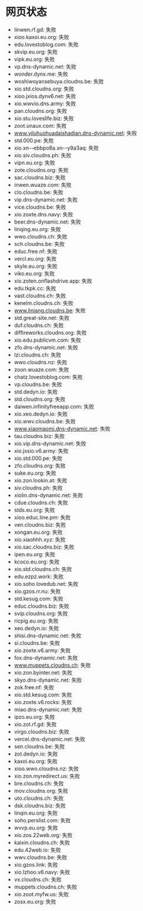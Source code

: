 # 网页状态
- linwen.rf.gd: 失败
- xioo.kaxoi.eu.org: 失败
- edu.lovestoblog.com: 失败
- skvip.eu.org: 失败
- vipk.eu.org: 失败
- vp.dns-dynamic.net: 失败
- wonder.dynx.me: 失败
- woshiwoyansebuya.cloudns.be: 失败
- xio.std.cloudns.org: 失败
- xioo.jxios.dynv6.net: 失败
- xio.wwvio.dns.army: 失败
- pan.cloudns.org: 失败
- xio.stu.loveslife.biz: 失败
- zoot.unaux.com: 失败
- www.yiluhuohuadaishadian.dns-dynamic.net: 失败
- std.000.pe: 失败
- xio.xn--ebbpo8a.xn--y9a3aq: 失败
- xio.siv.cloudns.ph: 失败
- vipn.eu.org: 失败
- zote.cloudns.org: 失败
- sac.cloudns.biz: 失败
- inwen.wuaze.com: 失败
- clo.cloudns.be: 失败
- vip.dns-dynamic.net: 失败
- vice.cloudns.be: 失败
- xio.zoxte.dns.navy: 失败
- beer.dns-dynamic.net: 失败
- linqing.eu.org: 失败
- wwo.cloudns.ch: 失败
- sch.cloudns.be: 失败
- educ.free.nf: 失败
- vercl.eu.org: 失败
- skyle.eu.org: 失败
- viko.eu.org: 失败
- xio.zoten.onflashdrive.app: 失败
- edu.tkpk.cc: 失败
- vast.cloudns.ch: 失败
- kenelm.cloudns.ch: 失败
- www.liniang.cloudns.be: 失败
- std.great-site.net: 失败
- duf.cloudns.ch: 失败
- diffireworks.cloudns.org: 失败
- xio.edu.publicvm.com: 失败
- zfo.dns-dynamic.net: 失败
- lzi.cloudns.ch: 失败
- wwo.cloudns.nz: 失败
- zoon.wuaze.com: 失败
- chatz.lovestoblog.com: 失败
- vp.cloudns.be: 失败
- std.dedyn.io: 失败
- std.cloudns.org: 失败
- daiwen.infinityfreeapp.com: 失败
- xio.xeo.dedyn.io: 失败
- xio.wwv.cloudns.be: 失败
- www.xiaomaomi.dns-dynamic.net: 失败
- tau.cloudns.biz: 失败
- xio.vip.dns-dynamic.net: 失败
- xio.jxsio.v6.army: 失败
- xio.std.000.pe: 失败
- zfo.cloudns.org: 失败
- suke.eu.org: 失败
- xio.zon.lookin.at: 失败
- siv.cloudns.ph: 失败
- xiolin.dns-dynamic.net: 失败
- cdue.cloudns.ch: 失败
- stds.eu.org: 失败
- xioo.educ.line.pm: 失败
- ven.cloudns.biz: 失败
- xongan.eu.org: 失败
- xio.xiaohhh.xyz: 失败
- xio.sac.cloudns.biz: 失败
- ipen.eu.org: 失败
- kcoco.eu.org: 失败
- xio.std.cloudns.ch: 失败
- edu.ezpz.work: 失败
- xio.soho.lovedub.net: 失败
- xio.gzos.rr.nu: 失败
- std.kesug.com: 失败
- educ.cloudns.biz: 失败
- svip.cloudns.org: 失败
- ricpig.eu.org: 失败
- xeo.dedyn.io: 失败
- shisi.dns-dynamic.net: 失败
- si.cloudns.be: 失败
- xio.zoxte.v6.army: 失败
- fox.dns-dynamic.net: 失败
- www.muppets.cloudns.ch: 失败
- xio.zon.byinter.net: 失败
- skyo.dns-dynamic.net: 失败
- zok.free.nf: 失败
- xio.std.kesug.com: 失败
- xio.zoxte.v6.rocks: 失败
- miao.dns-dynamic.net: 失败
- ipzo.eu.org: 失败
- xio.zot.rf.gd: 失败
- virgo.cloudns.biz: 失败
- vercel.dns-dynamic.net: 失败
- sen.cloudns.be: 失败
- zot.dedyn.io: 失败
- kaxoi.eu.org: 失败
- xioo.wwo.cloudns.nz: 失败
- xio.zon.myredirect.us: 失败
- bre.cloudns.ch: 失败
- mov.cloudns.org: 失败
- uto.cloudns.ch: 失败
- dsk.cloudns.biz: 失败
- linqin.eu.org: 失败
- soho.perslist.com: 失败
- wvvp.eu.org: 失败
- xio.zos.22web.org: 失败
- kaixin.cloudns.ch: 失败
- edu.42web.io: 失败
- wwv.cloudns.be: 失败
- xio.gzos.link: 失败
- xio.lzhoo.v6.navy: 失败
- vx.cloudns.ch: 失败
- muppets.cloudns.ch: 失败
- xio.zoot.myfw.us: 失败
- zosx.eu.org: 失败
